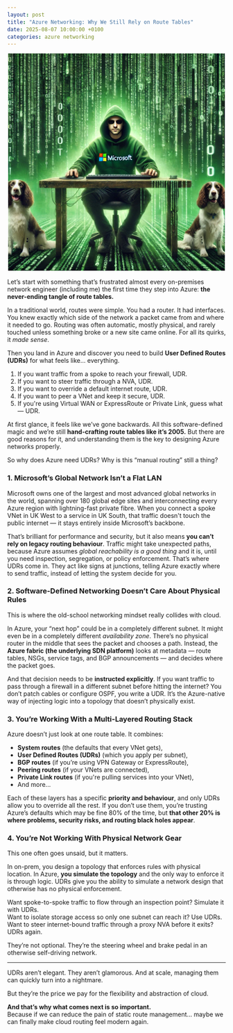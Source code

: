 ```yaml
---
layout: post
title: "Azure Networking: Why We Still Rely on Route Tables"
date: 2025-08-07 10:00:00 +0100
categories: azure networking
---
```


<p align="center">
  <img src="/assets/images/Matrix.webp" alt="Matrix-style Microsoft network wizard" width="500"/>
</p>

Let’s start with something that’s frustrated almost every on-premises network engineer (including me) the first time they step into Azure: **the never-ending tangle of route tables.**

In a traditional world, routes were simple. You had a router. It had interfaces. You knew exactly which side of the network a packet came from and where it needed to go. Routing was often automatic, mostly physical, and rarely touched unless something broke or a new site came online. For all its quirks, it *made sense*.

Then you land in Azure and discover you need to build **User Defined Routes (UDRs)** for what feels like… everything.

1. If you want traffic from a spoke to reach your firewall, UDR.  
2. If you want to steer traffic through a NVA, UDR.  
3. If you want to override a default internet route, UDR.  
4. If you want to peer a VNet and keep it secure, UDR.  
5. If you're using Virtual WAN or ExpressRoute or Private Link, guess what — UDR.

At first glance, it feels like we’ve gone backwards. All this software-defined magic and we’re still **hand-crafting route tables like it’s 2005.** But there are good reasons for it, and understanding them is the key to designing Azure networks properly.

So why does Azure need UDRs? Why is this “manual routing” still a thing?

### 1. Microsoft’s Global Network Isn’t a Flat LAN

Microsoft owns one of the largest and most advanced global networks in the world, spanning over 180 global edge sites and interconnecting every Azure region with lightning-fast private fibre. When you connect a spoke VNet in UK West to a service in UK South, that traffic doesn't touch the public internet — it stays entirely inside Microsoft’s backbone.

That’s brilliant for performance and security, but it also means **you can’t rely on legacy routing behaviour**. Traffic might take unexpected paths, because Azure assumes *global reachability is a good thing* and it is, until you need inspection, segregation, or policy enforcement. That’s where UDRs come in. They act like signs at junctions, telling Azure exactly where to send traffic, instead of letting the system decide for you.

### 2. Software-Defined Networking Doesn’t Care About Physical Rules

This is where the old-school networking mindset really collides with cloud.

In Azure, your “next hop” could be in a completely different subnet. It might even be in a completely different *availability zone*. There’s no physical router in the middle that sees the packet and chooses a path. Instead, the **Azure fabric (the underlying SDN platform)** looks at metadata — route tables, NSGs, service tags, and BGP announcements — and decides where the packet goes.

And that decision needs to be **instructed explicitly**. If you want traffic to pass through a firewall in a different subnet before hitting the internet? You don’t patch cables or configure OSPF, you write a UDR. It’s the Azure-native way of injecting logic into a topology that doesn’t physically exist.

### 3. You’re Working With a Multi-Layered Routing Stack

Azure doesn’t just look at one route table. It combines:
- **System routes** (the defaults that every VNet gets),
- **User Defined Routes (UDRs)** (which you apply per subnet),
- **BGP routes** (if you’re using VPN Gateway or ExpressRoute),
- **Peering routes** (if your VNets are connected),
- **Private Link routes** (if you're pulling services into your VNet),
- And more...

Each of these layers has a specific **priority and behaviour**, and only UDRs allow you to override all the rest. If you don’t use them, you’re trusting Azure’s defaults which may be fine 80% of the time, but **that other 20% is where problems, security risks, and routing black holes appear**.

### 4. You’re Not Working With Physical Network Gear

This one often goes unsaid, but it matters.

In on-prem, you design a topology that enforces rules with physical location. In Azure, **you simulate the topology** and the only way to enforce it is through logic. UDRs give you the ability to simulate a network design that otherwise has no physical enforcement.

Want spoke-to-spoke traffic to flow through an inspection point? Simulate it with UDRs.  
Want to isolate storage access so only one subnet can reach it? Use UDRs.  
Want to steer internet-bound traffic through a proxy NVA before it exits? UDRs again.

They’re not optional. They’re the steering wheel and brake pedal in an otherwise self-driving network.

---

UDRs aren’t elegant. They aren’t glamorous. And at scale, managing them can quickly turn into a nightmare.

But they’re the price we pay for the flexibility and abstraction of cloud.

**And that’s why what comes next is so important.**  
Because if we can reduce the pain of static route management… maybe we can finally make cloud routing feel modern again.

